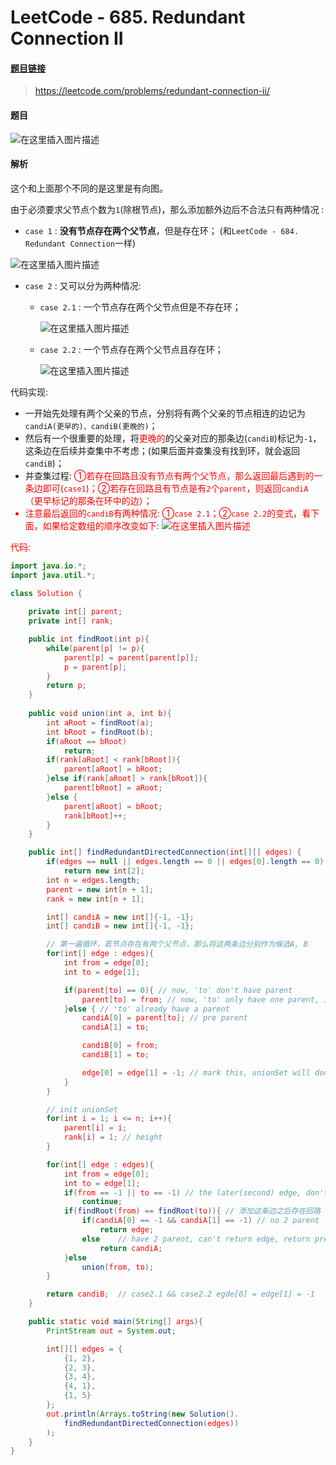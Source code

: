 # LeetCode - 685. Redundant Connection II

#### [题目链接](https://leetcode.com/problems/redundant-connection-ii/)

> https://leetcode.com/problems/redundant-connection-ii/

#### 题目
![在这里插入图片描述](images/685_t.png)

#### 解析

这个和上面那个不同的是这里是有向图。

由于必须要求父节点个数为`1`(除根节点)，那么添加额外边后不合法只有两种情况 : 

* `case 1` : **没有节点存在两个父节点**，但是存在环； (和`LeetCode - 684. Redundant Connection`一样)

![在这里插入图片描述](images/684_s.png)
* `case 2` : 又可以分为两种情况: 
  * `case 2.1` : 一个节点存在两个父节点但是不存在环；

    ![在这里插入图片描述](images/685_s2.png)
  * `case 2.2` :  一个节点存在两个父节点且存在环；

    ![在这里插入图片描述](images/685_s3.png)


代码实现: 

* 一开始先处理有两个父亲的节点，分别将有两个父亲的节点相连的边记为 `candiA(更早的)、candiB(更晚的)`；
* 然后有一个很重要的处理，将<font color = red>更晚的</font>的父亲对应的那条边(`candiB`)标记为`-1`，这条边在后续并查集中不考虑；(如果后面并查集没有找到环，就会返回`candiB`)；
* 并查集过程: <font color = red>①若存在回路且没有节点有两个父节点，那么返回最后遇到的一条边即可(`case1`)；②若存在回路且有节点是有`2`个`parent`，则返回`candiA`（更早标记的那条在环中的边）；
* 注意最后返回的`candiB`有两种情况: ①`case 2.1`；②`case 2.2`的变式，看下面，如果给定数组的顺序改变如下: 
  ![在这里插入图片描述](images/685_s4.png)
  
  
代码:

```java
import java.io.*;
import java.util.*;

class Solution {
    
    private int[] parent;
    private int[] rank;

    public int findRoot(int p){
        while(parent[p] != p){
            parent[p] = parent[parent[p]];
            p = parent[p];
        }
        return p;
    }
    
    public void union(int a, int b){
        int aRoot = findRoot(a);
        int bRoot = findRoot(b);
        if(aRoot == bRoot)
            return;
        if(rank[aRoot] < rank[bRoot]){
            parent[aRoot] = bRoot;
        }else if(rank[aRoot] > rank[bRoot]){
            parent[bRoot] = aRoot;
        }else {
            parent[aRoot] = bRoot;
            rank[bRoot]++;
        }
    }

    public int[] findRedundantDirectedConnection(int[][] edges) {
        if(edges == null || edges.length == 0 || edges[0].length == 0)
            return new int[2];
        int n = edges.length;
        parent = new int[n + 1];
        rank = new int[n + 1];

        int[] candiA = new int[]{-1, -1};
        int[] candiB = new int[]{-1, -1};

        // 第一遍循环，若节点存在有两个父节点，那么将这两条边分别作为候选A, B
        for(int[] edge : edges){ 
            int from = edge[0];
            int to = edge[1];

            if(parent[to] == 0){ // now, 'to' don't have parent
                parent[to] = from; // now, 'to' only have one parent, is 'from'
            }else { // 'to' already have a parent 
                candiA[0] = parent[to]; // pre parent
                candiA[1] = to;

                candiB[0] = from;
                candiB[1] = to;

                edge[0] = edge[1] = -1; // mark this, unionSet will don't consider this
            }
        }

        // init unionSet
        for(int i = 1; i <= n; i++){ 
            parent[i] = i;
            rank[i] = 1; // height 
        }

        for(int[] edge : edges){ 
            int from = edge[0];
            int to = edge[1];
            if(from == -1 || to == -1) // the later(second) edge, don't consider
                continue; 
            if(findRoot(from) == findRoot(to)){ // 添加这条边之后存在回路 
                if(candiA[0] == -1 && candiA[1] == -1) // no 2 parent 
                    return edge;
                else    // have 2 parent, can't return edge, return previous candinate
                    return candiA;
            }else 
                union(from, to);
        }

        return candiB;  // case2.1 && case2.2 egde[0] = edge[1] = -1 
    }

    public static void main(String[] args){ 
        PrintStream out = System.out;

        int[][] edges = {
            {1, 2},
            {2, 3},
            {3, 4},
            {4, 1},
            {1, 5}
        };
        out.println(Arrays.toString(new Solution().
            findRedundantDirectedConnection(edges))
        );
    }
}
```

